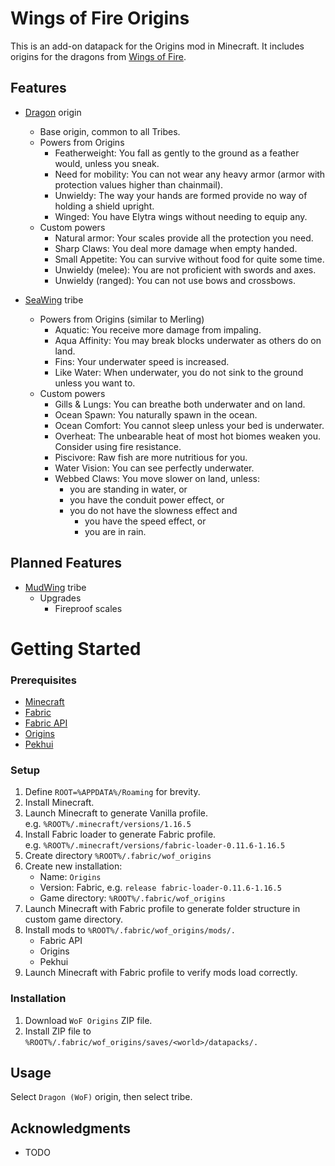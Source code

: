 # Wings of Fire Origins

This is an add-on datapack for the Origins mod in Minecraft. It includes origins for the dragons from [Wings of Fire](https://wingsoffire.fandom.com).

## Features

+ [Dragon](https://wingsoffire.fandom.com/wiki/Dragons) origin
	+ Base origin, common to all Tribes.
	+ Powers from Origins
		+ Featherweight: You fall as gently to the ground as a feather would, unless you sneak.
		+ Need for mobility:  You can not wear any heavy armor (armor with protection values higher than chainmail).
		+ Unwieldy: The way your hands are formed provide no way of holding a shield upright.
		+ Winged: You have Elytra wings without needing to equip any.
	+ Custom powers
		+ Natural armor: Your scales provide all the protection you need.
		+ Sharp Claws: You deal more damage when empty handed.
		+ Small Appetite: You can survive without food for quite some time.
		+ Unwieldy (melee): You are not proficient with swords and axes.
		+ Unwieldy (ranged): You can not use bows and crossbows.

+ [SeaWing](https://wingsoffire.fandom.com/wiki/SeaWings) tribe
	+ Powers from Origins (similar to Merling)
		+ Aquatic: You receive more damage from impaling.
		+ Aqua Affinity: You may break blocks underwater as others do on land.
		+ Fins: Your underwater speed is increased.
		+ Like Water: When underwater, you do not sink to the ground unless you want to.
	+ Custom powers
		+ Gills & Lungs: You can breathe both underwater and on land.
		+ Ocean Spawn: You naturally spawn in the ocean.
		+ Ocean Comfort: You cannot sleep unless your bed is underwater.
		+ Overheat: The unbearable heat of most hot biomes weaken you. Consider using fire resistance.
		+ Piscivore: Raw fish are more nutritious for you.
		+ Water Vision: You can see perfectly underwater.
		+ Webbed Claws: You move slower on land, unless:
			+ you are standing in water, or
			+ you have the conduit power effect, or
			+ you do not have the slowness effect and
				+ you have the speed effect, or
				+ you are in rain.

## Planned Features

+ [MudWing](https://wingsoffire.fandom.com/wiki/MudWings) tribe
	+ Upgrades
		+ Fireproof scales

# Getting Started

### Prerequisites

* [Minecraft](https://www.minecraft.net)
* [Fabric](https://fabricmc.net/)
* [Fabric API](https://www.curseforge.com/minecraft/mc-mods/fabric-api)
* [Origins](https://www.curseforge.com/minecraft/mc-mods/origins)
* [Pekhui](https://www.curseforge.com/minecraft/mc-mods/pehkui)

### Setup

1. Define `ROOT=%APPDATA%/Roaming` for brevity.
2. Install Minecraft.
3. Launch Minecraft to generate Vanilla profile.  
	e.g. `%ROOT%/.minecraft/versions/1.16.5`
4. Install Fabric loader to generate Fabric profile.  
	e.g. `%ROOT%/.minecraft/versions/fabric-loader-0.11.6-1.16.5`
5. Create directory `%ROOT%/.fabric/wof_origins`
6. Create new installation:
	+ Name: `Origins`
	+ Version: Fabric, e.g. `release fabric-loader-0.11.6-1.16.5`
	+ Game directory: `%ROOT%/.fabric/wof_origins`
7. Launch Minecraft with Fabric profile to generate folder structure in custom game directory.
8. Install mods to `%ROOT%/.fabric/wof_origins/mods/.`
	+ Fabric API
	+ Origins
	+ Pekhui
9. Launch Minecraft with Fabric profile to verify mods load correctly.

### Installation

1. Download `WoF Origins` ZIP file.
2. Install ZIP file to `%ROOT%/.fabric/wof_origins/saves/<world>/datapacks/.`

## Usage

Select `Dragon (WoF)` origin, then select tribe.

## Acknowledgments

* TODO
